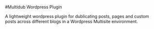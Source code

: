 #Multidub Wordpress Plugin

A lightweight wordpress plugin for dublicating posts, pages and custom posts across different blogs in a Wordpress Multisite environment.
